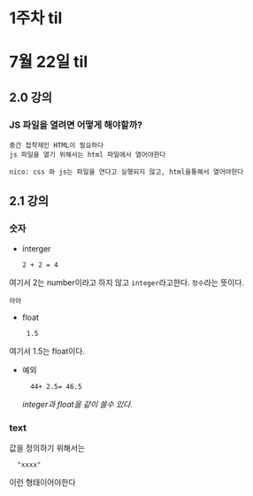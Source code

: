 # 1주차 til

# 7월 22일 til

## 2.0 강의

### JS 파일을 열려면 어떻게 해야할까?

    중간 접착제인 HTML이 필요하다
    js 파일을 열기 위해서는 html 파일에서 열어야한다

    nico: css 와 js는 파일을 연다고 실행되지 않고, html을통해서 열어야한다

## 2.1 강의

### 숫자

- interger

      2 + 2 = 4

여기서 2는 number이라고 하지 않고
`integer`라고한다. `정수`라는 뜻이다.

`아아`

- float

       1.5

여기서 1.5는 float이다.

- 예외

        44+ 2.5= 46.5

  _integer과 float을 같이 쓸수 있다._

### text

값을 정의하기 위해서는

      "xxxx"

이런 형태이어야한다
